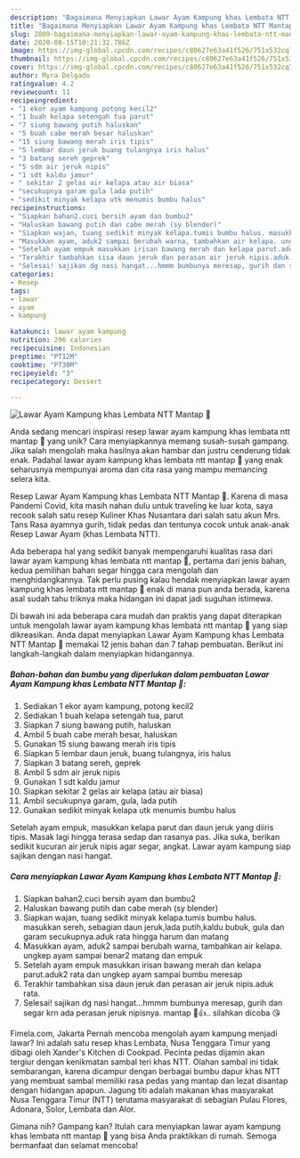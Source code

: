 ```yaml
---
description: "Bagaimana Menyiapkan Lawar Ayam Kampung khas Lembata NTT Mantap 💖, Bikin Ngiler"
title: "Bagaimana Menyiapkan Lawar Ayam Kampung khas Lembata NTT Mantap 💖, Bikin Ngiler"
slug: 2809-bagaimana-menyiapkan-lawar-ayam-kampung-khas-lembata-ntt-mantap-bikin-ngiler
date: 2020-08-15T10:21:32.786Z
image: https://img-global.cpcdn.com/recipes/c80627e63a41f526/751x532cq70/lawar-ayam-kampung-khas-lembata-ntt-mantap-💖-foto-resep-utama.jpg
thumbnail: https://img-global.cpcdn.com/recipes/c80627e63a41f526/751x532cq70/lawar-ayam-kampung-khas-lembata-ntt-mantap-💖-foto-resep-utama.jpg
cover: https://img-global.cpcdn.com/recipes/c80627e63a41f526/751x532cq70/lawar-ayam-kampung-khas-lembata-ntt-mantap-💖-foto-resep-utama.jpg
author: Myra Delgado
ratingvalue: 4.2
reviewcount: 11
recipeingredient:
- "1 ekor ayam kampung potong kecil2"
- "1 buah kelapa setengah tua parut"
- "7 siung bawang putih haluskan"
- "5 buah cabe merah besar haluskan"
- "15 siung bawang merah iris tipis"
- "5 lembar daun jeruk buang tulangnya iris halus"
- "3 batang sereh geprek"
- "5 sdm air jeruk nipis"
- "1 sdt kaldu jamur"
- " sekitar 2 gelas air kelapa atau air biasa"
- "secukupnya garam gula lada putih"
- "sedikit minyak kelapa utk menumis bumbu halus"
recipeinstructions:
- "Siapkan bahan2.cuci bersih ayam dan bumbu2"
- "Haluskan bawang putih dan cabe merah (sy blender)"
- "Siapkan wajan, tuang sedikit minyak kelapa.tumis bumbu halus. masukkan sereh, sebagian daun jeruk,lada putih,kaldu bubuk, gula dan garam secukupnya.aduk rata hingga harum dan matang"
- "Masukkan ayam, aduk2 sampai berubah warna, tambahkan air kelapa. ungkep ayam sampai benar2 matang dan empuk"
- "Setelah ayam empuk masukkan irisan bawang merah dan kelapa parut.aduk2 rata dan ungkep ayam sampai bumbu meresap"
- "Terakhir tambahkan sisa daun jeruk dan perasan air jeruk nipis.aduk rata."
- "Selesai! sajikan dg nasi hangat...hmmm bumbunya meresap, gurih dan segar krn ada perasan jeruk nipisnya. mantap 💖👍.. silahkan dicoba 😘"
categories:
- Resep
tags:
- lawar
- ayam
- kampung

katakunci: lawar ayam kampung 
nutrition: 296 calories
recipecuisine: Indonesian
preptime: "PT12M"
cooktime: "PT30M"
recipeyield: "3"
recipecategory: Dessert

---
```



![Lawar Ayam Kampung khas Lembata NTT Mantap 💖](https://img-global.cpcdn.com/recipes/c80627e63a41f526/751x532cq70/lawar-ayam-kampung-khas-lembata-ntt-mantap-💖-foto-resep-utama.jpg)

Anda sedang mencari inspirasi resep lawar ayam kampung khas lembata ntt mantap 💖 yang unik? Cara menyiapkannya memang susah-susah gampang. Jika salah mengolah maka hasilnya akan hambar dan justru cenderung tidak enak. Padahal lawar ayam kampung khas lembata ntt mantap 💖 yang enak seharusnya mempunyai aroma dan cita rasa yang mampu memancing selera kita.

Resep Lawar Ayam Kampung khas Lembata NTT Mantap 💖. Karena di masa Pandemi Covid, kita masih nahan dulu untuk traveling ke luar kota, saya recook salah satu resep Kuliner Khas Nusantara dari salah satu akun Mrs. Tans Rasa ayamnya gurih, tidak pedas dan tentunya cocok untuk anak-anak Resep Lawar Ayam (khas Lembata NTT).

Ada beberapa hal yang sedikit banyak mempengaruhi kualitas rasa dari lawar ayam kampung khas lembata ntt mantap 💖, pertama dari jenis bahan, kedua pemilihan bahan segar hingga cara mengolah dan menghidangkannya. Tak perlu pusing kalau hendak menyiapkan lawar ayam kampung khas lembata ntt mantap 💖 enak di mana pun anda berada, karena asal sudah tahu triknya maka hidangan ini dapat jadi suguhan istimewa.


Di bawah ini ada beberapa cara mudah dan praktis yang dapat diterapkan untuk mengolah lawar ayam kampung khas lembata ntt mantap 💖 yang siap dikreasikan. Anda dapat menyiapkan Lawar Ayam Kampung khas Lembata NTT Mantap 💖 memakai 12 jenis bahan dan 7 tahap pembuatan. Berikut ini langkah-langkah dalam menyiapkan hidangannya.

<!--inarticleads1-->

##### Bahan-bahan dan bumbu yang diperlukan dalam pembuatan Lawar Ayam Kampung khas Lembata NTT Mantap 💖:

1. Sediakan 1 ekor ayam kampung, potong kecil2
1. Sediakan 1 buah kelapa setengah tua, parut
1. Siapkan 7 siung bawang putih, haluskan
1. Ambil 5 buah cabe merah besar, haluskan
1. Gunakan 15 siung bawang merah iris tipis
1. Siapkan 5 lembar daun jeruk, buang tulangnya, iris halus
1. Siapkan 3 batang sereh, geprek
1. Ambil 5 sdm air jeruk nipis
1. Gunakan 1 sdt kaldu jamur
1. Siapkan  sekitar 2 gelas air kelapa (atau air biasa)
1. Ambil secukupnya garam, gula, lada putih
1. Gunakan sedikit minyak kelapa utk menumis bumbu halus


Setelah ayam empuk, masukkan kelapa parut dan daun jeruk yang diiris tipis. Masak lagi hingga terasa sedap dan rasanya pas. Jika suka, berikan sedikit kucuran air jeruk nipis agar segar, angkat. Lawar ayam kampung siap sajikan dengan nasi hangat. 

<!--inarticleads2-->

##### Cara menyiapkan Lawar Ayam Kampung khas Lembata NTT Mantap 💖:

1. Siapkan bahan2.cuci bersih ayam dan bumbu2
1. Haluskan bawang putih dan cabe merah (sy blender)
1. Siapkan wajan, tuang sedikit minyak kelapa.tumis bumbu halus. masukkan sereh, sebagian daun jeruk,lada putih,kaldu bubuk, gula dan garam secukupnya.aduk rata hingga harum dan matang
1. Masukkan ayam, aduk2 sampai berubah warna, tambahkan air kelapa. ungkep ayam sampai benar2 matang dan empuk
1. Setelah ayam empuk masukkan irisan bawang merah dan kelapa parut.aduk2 rata dan ungkep ayam sampai bumbu meresap
1. Terakhir tambahkan sisa daun jeruk dan perasan air jeruk nipis.aduk rata.
1. Selesai! sajikan dg nasi hangat...hmmm bumbunya meresap, gurih dan segar krn ada perasan jeruk nipisnya. mantap 💖👍.. silahkan dicoba 😘


Fimela.com, Jakarta Pernah mencoba mengolah ayam kampung menjadi lawar? Ini adalah satu resep khas Lembata, Nusa Tenggara Timur yang dibagi oleh Xander&#39;s Kitchen di Cookpad. Pecinta pedas dijamin akan tergiur dengan kenikmatan sambal teri khas NTT. Olahan sambal ini tidak sembarangan, karena dicampur dengan berbagai bumbu dapur khas NTT yang membuat sambal memiliki rasa pedas yang mantap dan lezat disantap dengan hidangan apapun. Jagung titi adalah makanan khas masyarakat Nusa Tenggara Timur (NTT) terutama masyarakat di sebagian Pulau Flores, Adonara, Solor, Lembata dan Alor. 

Gimana nih? Gampang kan? Itulah cara menyiapkan lawar ayam kampung khas lembata ntt mantap 💖 yang bisa Anda praktikkan di rumah. Semoga bermanfaat dan selamat mencoba!
